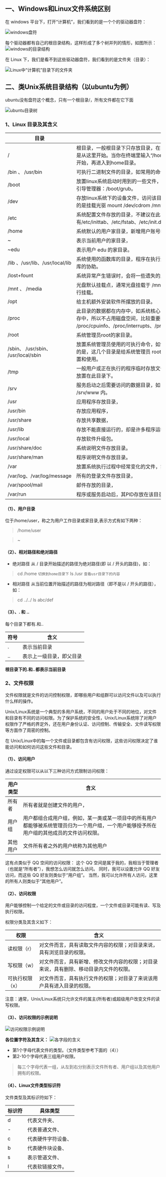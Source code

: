 ## 一、Windows和Linux文件系统区别
在 windows 平台下，打开“计算机”，我们看到的是一个个的驱动器盘符：

![windows盘符](http://upload-images.jianshu.io/upload_images/2551993-b6520a57d6b6e400.png?imageMogr2/auto-orient/strip%7CimageView2/2/w/1240)

每个驱动器都有自己的根目录结构，这样形成了多个树并列的情形，如图所示：
![windows的目录结构](http://upload-images.jianshu.io/upload_images/2551993-2591469565a67dca.png?imageMogr2/auto-orient/strip%7CimageView2/2/w/1240)

在 Linux 下，我们是看不到这些驱动器盘符，我们看到的是文件夹（目录）：

![Linux中“计算机”目录下的文件夹](http://upload-images.jianshu.io/upload_images/2551993-6c9e27a42317a561.png?imageMogr2/auto-orient/strip%7CimageView2/2/w/1240)


## 二、类Unix系统目录结构（以ubuntu为例）
ubuntu没有盘符这个概念，只有一个根目录/，所有文件都在它下面

![ubuntu目录树](http://upload-images.jianshu.io/upload_images/2551993-af737fd8dd604fe7.png?imageMogr2/auto-orient/strip%7CimageView2/2/w/1240)

### 1、Linux 目录及其含义

目录|含义
--|--
/ | 根目录，一般根目录下只存放目录，在Linux下有且只有一个根目录。所有的东西都是从这里开始。当你在终端里输入“/home”，你其实是在告诉电脑，先从/（根目录）开始，再进入到home目录。
/bin 、 /usr/bin | 可执行二进制文件的目录，如常用的命令ls、tar、mv、cat等。
/boot | 放置linux系统启动时用到的一些文件，如Linux的内核文件：/boot/vmlinuz，系统引导管理器：/boot/grub。
/dev | 存放linux系统下的设备文件，访问该目录下某个文件，相当于访问某个设备，常用的是挂载光驱 mount /dev/cdrom /mnt。
/etc | 系统配置文件存放的目录，不建议在此目录下存放可执行文件，重要的配置文件有/etc/inittab、/etc/fstab、/etc/init.d、/etc/X11、/etc/sysconfig、/etc/xinetd.d
/home | 系统默认的用户家目录，新增用户账号时，用户的家目录都存放在此目录下，
~ | 表示当前用户的家目录，
~edu | 表示用户 edu 的家目录。
/lib 、/usr/lib、/usr/local/lib | 系统使用的函数库的目录，程序在执行过程中，需要调用一些额外的参数时需要函数库的协助。
/lost+fount | 系统异常产生错误时，会将一些遗失的片段放置于此目录下。
/mnt 、 /media | 光盘默认挂载点，通常光盘挂载于 /mnt/cdrom 下，也不一定，可以选择任意位置进行挂载。
/opt | 给主机额外安装软件所摆放的目录。
/proc | 此目录的数据都在内存中，如系统核心，外部设备，网络状态，由于数据都存放于内存中，所以不占用磁盘空间，比较重要的目录有 /proc/cpuinfo、/proc/interrupts、/proc/dma、/proc/ioports、/proc/net/* 等。
/root | 系统管理员root的家目录。
/sbin、 /usr/sbin、 /usr/local/sbin | 放置系统管理员使用的可执行命令，如fdisk、shutdown、mount 等。与 /bin 不同的是，这几个目录是给系统管理员 root使用的命令，一般用户只能"查看"而不能设置和使用。
/tmp | 一般用户或正在执行的程序临时存放文件的目录，任何人都可以访问，重要数据不可放置在此目录下。
/srv | 服务启动之后需要访问的数据目录，如 www 服务需要访问的网页数据存放在 /srv/www 内。
/usr | 应用程序存放目录，
/usr/bin | 存放应用程序，
/usr/share | 存放共享数据，
/usr/lib | 存放不能直接运行的，却是许多程序运行所必需的一些函数库文件。
/usr/local | 存放软件升级包。
/usr/share/doc | 系统说明文件存放目录。
/usr/share/man | 程序说明文件存放目录。
/var | 放置系统执行过程中经常变化的文件，如随时更改的日志文件
/var/log、/var/log/message | 所有的登录文件存放目录，
/var/spool/mail | 邮件存放的目录，
/var/run | 程序或服务启动后，其PID存放在该目录下。

#### （1）、用户目录

位于/home/user，称之为用户工作目录或家目录,表示方式有如下两种：
 > /home/user 

 > ~

#### （2）、相对路径和绝对路径

* 绝对路径
从 / 目录开始描述的路径为绝对路径(即 以 / 开头的路径)，如：
>cd /home    `切换到home目录下`
ls /usr  `查看usr目录下的内容`

* 相对路径
从当前位置开始描述的路径为相对路径（即不是以 / 开头的路径），如：
>cd ../../
ls abc/def

#### （3）、. 和 ..

每个目录下都有.和..

符号|含义
--|--
. | 表示当前目录
.. | 表示上一级目录，即父目录
**根目录下的.和..都表示当前目录**

### 2、文件权限
文件权限就是文件的访问控制权限，即哪些用户和组群可以访问文件以及可以执行什么样的操作。

Unix/Linux系统是一个典型的多用户系统，不同的用户处于不同的地位，对文件和目录有不同的访问权限。为了保护系统的安全性，Unix/Linux系统除了对用户权限作了严格的界定外，还在用户身份认证、访问控制、传输安全、文件读写权限等方面作了周密的控制。

在 Unix/Linux中的每一个文件或目录都包含有访问权限，这些访问权限决定了谁能访问和如何访问这些文件和目录。

#### （1）、访问用户
通过设定权限可以从以下三种访问方式限制访问权限：

用户类型|含义
--|--
所有者| 所有者就是创建文件的用户，
用户组| 用户都组合成用户组，例如，某一类或某一项目中的所有用户都能够被系统管理员归为一个用户组，一个用户能够授予所在用户组的其他成员的文件访问权限。
其他用户| 文件所有者之外的用户统称为其他用户

这有点类似于 QQ 空间的访问权限：
这个 QQ 空间是属于我的，我相当于管理者（也就是“所有者”），我想怎么访问就怎么访问。
同时，我可以设置允许 QQ 好友访问，而这些 QQ 好友则类似于“用户组”。
当然，我可以允许所有人访问，这里的所有人则类似于“其他用户”。

#### （2）、访问权限

用户能够控制一个给定的文件或目录的访问程度，一个文件或目录可能有读、写及执行权限。

权限分类及其含义如下：

权限|含义
--|--
读权限（r） | 对文件而言，具有读取文件内容的权限；对目录来说，具有浏览目录的权限。
写权限（w）|  对文件而言，具有新增、修改文件内容的权限；对目录来说，具有删除、移动目录内文件的权限。
可执行权限（x）| 对文件而言，具有执行文件的权限；对目录了来说该用户具有进入目录的权限。

注意：通常，Unix/Linux系统只允许文件的属主(所有者)或超级用户改变文件的读写权限。

#### （3）、访问权限的示例说明

![访问权限示例说明](http://upload-images.jianshu.io/upload_images/2551993-eabd837802003435.png?imageMogr2/auto-orient/strip%7CimageView2/2/w/1240)

**各位置字符及其含义：**
![各字段的含义](http://upload-images.jianshu.io/upload_images/2551993-8798bccb843758f4.png?imageMogr2/auto-orient/strip%7CimageView2/2/w/1240)

* 第1个字母代表文件的类型。（文件类型参考下面的（4））
* 第2-10个字母代表三组用户权限。
>每三个字母代表一组，从左到右分别表示文件所有者、用户组以及其他用户拥有的权限。

#### （4）、Linux文件类型标识符
文件类型及其标识符如下：

标识符|具体类型
--|--
d | 代表文件夹、
-  | 代表普通文件、
c | 代表硬件字符设备、
b | 代表硬件块设备、
s | 表示管道文件、
l | 代表软链接文件。

